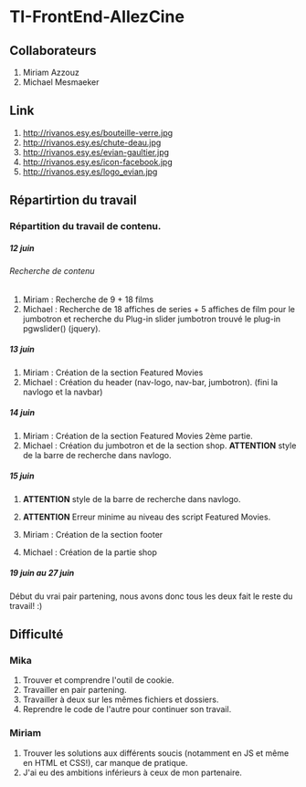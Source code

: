 # TI-FrontEnd-AllezCine

## Collaborateurs

1. Miriam Azzouz
2. Michael Mesmaeker

## Link
1. http://rivanos.esy.es/bouteille-verre.jpg
2. http://rivanos.esy.es/chute-deau.jpg
3. http://rivanos.esy.es/evian-gaultier.jpg
4. http://rivanos.esy.es/icon-facebook.jpg
5. http://rivanos.esy.es/logo_evian.jpg

## Répartirtion du travail

### Répartition du travail de contenu.

##### 12 juin
###### Recherche de contenu

1. Miriam   : Recherche de 9 + 18 films
2. Michael  : Recherche de 18 affiches de series + 5 affiches de film pour le jumbotron et recherche du Plug-in slider jumbotron
              trouvé le plug-in pgwslider() (jquery).
              
##### 13 juin

1. Miriam   : Création de la section Featured Movies
2. Michael  : Création du header (nav-logo, nav-bar, jumbotron). (fini la navlogo et la navbar)

##### 14 juin

1. Miriam   : Création de la section Featured Movies 2ème partie.
2. Michael  : Création du jumbotron et de la section shop. **ATTENTION** style de la barre de recherche dans navlogo.

##### 15 juin

1. **ATTENTION** style de la barre de recherche dans navlogo.
2. **ATTENTION** Erreur minime au niveau des script Featured Movies.

1. Miriam   : Création de la section footer
2. Michael  : Création de la partie shop


##### 19 juin au 27 juin

Début du vrai pair partening, nous avons donc tous les deux fait le reste du travail! :) 

## Difficulté

### Mika
1. Trouver et comprendre l'outil de cookie.
2. Travailler en pair partening.
3. Travailler à deux sur les mêmes fichiers et dossiers.
3. Reprendre le code de l'autre pour continuer son travail.



### Miriam
1. Trouver les solutions aux différents soucis (notamment en JS et même en HTML et CSS!), car manque de pratique.
2. J'ai eu des ambitions inférieurs à ceux de mon partenaire.



